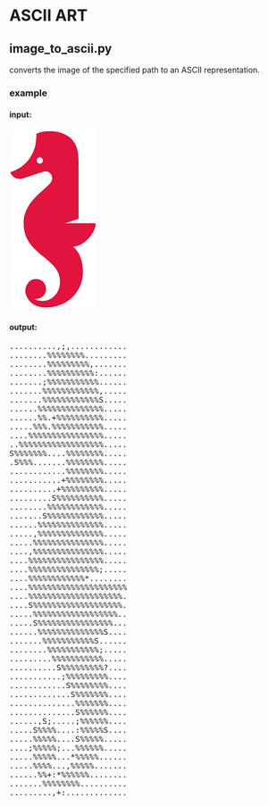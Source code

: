 # ASCII ART

## image_to_ascii.py
converts the image of the specified path to an ASCII representation.
### example
#### input:
![plot](holberton_logo.png)
#### output:
<pre>
..........,;,............
........%%%%%%%%.........
........%%%%%%%%%,.......
........%%%%%%%%%%:......
.......;%%%%%%%%%%%......
.......%%%%%%%%%%%%,.....
.......%%%%%%%%%%%%S.....
......%%%%%%%%%%%%%%.....
......%%.+%%%%%%%%%%.....
.....%%%.%%%%%%%%%%%.....
....%%%%%%%%%%%%%%%%.....
..%%%%%%%%%%%%%%%%%%.....
S%%%%%%%....%%%%%%%%.....
.S%%%.......%%%%%%%%.....
............%%%%%%%%.....
...........+%%%%%%%%.....
..........+%%%%%%%%%.....
.........S%%%%%%%%%%.....
........%%%%%%%%%%%%.....
.......S%%%%%%%%%%%%.....
......%%%%%%%%%%%%%%.....
.....,%%%%%%%%%%%%%%.....
.....%%%%%%%%%%%%%%%.....
....,%%%%%%%%%%%%%%%.....
....%%%%%%%%%%%%%%%%.....
....%%%%%%%%%%%%%%%;.....
....%%%%%%%%%%%%*........
....%%%%%%%%%%%%%%%%%%%%%
....%%%%%%%%%%%%%%%%%%%%.
....S%%%%%%%%%%%%%%%%%%%.
.....%%%%%%%%%%%%%%%%%%..
.....S%%%%%%%%%%%%%%%%...
......%%%%%%%%%%%%%%S....
.......%%%%%%%%%%%S......
........%%%%%%%%%%%;.....
.........%%%%%%%%%%%.....
..........S%%%%%%%%%?....
...........;%%%%%%%%%....
............S%%%%%%%%....
.............S%%%%%%%....
..............%%%%%%%....
..............S%%%%%%....
......,S;.....;%%%%%%....
.....S%%%%....:%%%%%S....
.....%%%%%....S%%%%%.....
....;%%%%%;...%%%%%%.....
.....%%%%%...*%%%%%......
.....%%%%...,%%%%%.......
......%%+:*%%%%%%........
.......%%%%%%%%..........
.........,+:.............
</pre>
